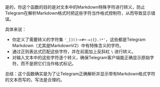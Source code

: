 是的，你这个函数的目的是对文本中的Markdown特殊字符进行转义，防止Telegram在解析Markdown格式时把这些字符当作格式控制符，从而导致显示错误。

具体来说：

- 你定义了需要转义的字符集 `'_[]()~>#+-=|{}.!*'`，这些都是Telegram Markdown（尤其是MarkdownV2）中有特殊含义的字符。
- 通过正则表达式匹配这些字符，并在前面加上反斜杠 `\` 进行转义。
- 对输入文本中的这些字符逐个转义，确保Telegram客户端能正确显示原始字符，而不是把它们当作格式标记。

总结：这个函数确实是为了让Telegram正确解析并显示带有Markdown格式字符的文本而写的，写法是合理的。